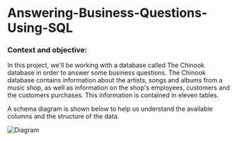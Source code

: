 # Answering-Business-Questions-Using-SQL

### **Context and objective:**
In this project, we'll be working with a database called The Chinook database in order to answer some business questions.
The Chinook database contains information about the artists, songs and albums from a music shop, as well as information on the shop's employees, customers and the customers purchases. This information is contained in eleven tables. 

A schema diagram is shown below to help us understand the available columns and the structure of the data.

![Diagram](https://user-images.githubusercontent.com/71541171/153909835-14c6bf57-0262-400a-b531-2cc28e8e1f1e.JPG)
